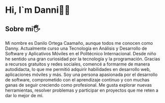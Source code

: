 # Hi, I`m Danni👋😄
## Sobre mi🖐️

Mi nombre es Danilo Ortega Caamaño, aunque todos me conocen como Danny. Actualmente curso una Tecnología en Análisis y Desarrollo de Software y Aplicativos Móviles en el Politécnico Internacional. Desde niño he sentido una gran curiosidad por la tecnología y la programación. Gracias a recursos gratuitos y redes sociales, comencé a formarme de manera autodidacta, lo que me permitió adquirir habilidades en desarrollo web, aplicaciones móviles y más. Soy una persona apasionada por el desarrollo de software, comprometido con el aprendizaje continuo y con muchas ganas de seguir creciendo como profesional. Me gusta explorar nuevas herramientas, resolver problemas y participar en proyectos que me reten a dar lo mejor de mí.

